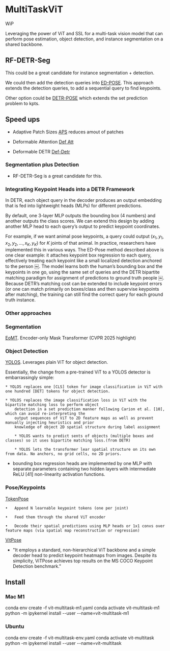 # MultiTaskViT

WiP

Leveraging the power of ViT and SSL for a multi-task vision model that can perform pose estimation, object detection, and instance segmentation on a shared backbone. 



## RF-DETR-Seg

This could be a great candidate for instance segmentation + detection. 

We could then add the detection queries into [ED-POSE](https://github.com/IDEA-Research/ED-Pose). This approach extends the detection queries, to add a sequential query to find keypoints. 


Other option could be [DETR-POSE](https://github.com/SebastianJanampa/DETRPose) which extends the set prediction problem to kpts. 


## Speed ups

* Adaptive Patch Sizes [APS](https://rccchoudhury.github.io/apt/) reduces amout of patches

* Deformable Attention [Def Att](https://arxiv.org/pdf/2201.00520)

* Deformable DETR [Def-Detr](https://arxiv.org/abs/2010.04159)



### Segmentation plus Detection

* RF-DETR-Seg is a great candidate for this. 

### Integrating Keypoint Heads into a DETR Framework

In DETR, each object query in the decoder produces an output embedding that is fed into lightweight heads (MLPs) for different predictions.

By default, one 3-layer MLP outputs the bounding box (4 numbers) and another outputs the class scores. We can extend this design by adding another MLP head to each query’s output to predict keypoint coordinates. 

For example, if we want  animal pose keypoints, a query could output $(x_1, y_1, x_2, y_2, \dots, x_K, y_K)$ for $K$ joints of that animal. In practice, researchers have implemented this in various ways. The ED-Pose method described above is one clear example: it attaches keypoint box regression to each query, effectively treating each keypoint like a small localized detection anchored to the person ￼. The model learns both the human’s bounding box and the keypoints in one go, using the same set of queries and the DETR bipartite matching paradigm for assignment of predictions to ground truth people ￼. Because DETR’s matching cost can be extended to include keypoint errors (or one can match primarily on boxes/class and then supervise keypoints after matching), the training can still find the correct query for each ground truth instance.


### Other approaches 

### Segmentation

[EoMT](https://huggingface.co/docs/transformers/main/model_doc/eomt). Encoder-only Mask Transformer (CVPR 2025 highlight)


### Object Detection


[YOLOS](https://huggingface.co/docs/transformers/model_doc/yolos). Leverages plain ViT for object detection. 


Essentially, the change from a pre-trained ViT to a YOLOS detector is embarrassingly simple: 

	* YOLOS replaces one [CLS] token for image classification in ViT with one hundred [DET] tokens for object detection.

 	* YOLOS replaces the image classification loss in ViT with the bipartite matching loss to perform object
		detection in a set prediction manner following Carion et al. [10], which can avoid re-interpreting the
		output sequences of ViT to 2D feature maps as well as prevent manually injecting heuristics and prior
		knowledge of object 2D spatial structure during label assignment

		* YOLOS wants to predict sents of objects (multiple boxes and classes) so it uses bipartite matching loss.(from DETR)

		* YOLOS lets the transformer lear spatial structure on its own from data. No anchors, no grid cells, no 2D priors. 


* bounding box regression heads are implemented by one MLP with separate parameters containing two hidden layers with
intermediate ReLU [41] non-linearity activation functions.

### Pose/Keypoints

[TokenPose](https://github.com/leeyegy/TokenPose)

	•	Append N learnable keypoint tokens (one per joint)

	•	Feed them through the shared ViT encoder
	
    •	Decode their spatial predictions using MLP heads or 1x1 convs over feature maps (via spatial map reconstruction or regression)

[VitPose](https://arxiv.org/abs/2204.12484)

* "It employs a standard, non-hierarchical ViT backbone and a simple decoder head to predict keypoint heatmaps from images. Despite its simplicity, ViTPose achieves top results on the MS COCO Keypoint Detection benchmark."

## Install

### Mac M1
conda env create -f vit-multitask-m1.yaml
conda activate vit-multitask-m1
python -m ipykernel install --user --name=vit-multitask-m1


### Ubuntu
conda env create -f vit-multitask-env.yaml
conda activate vit-multitask
python -m ipykernel install --user --name=vit-multitask
